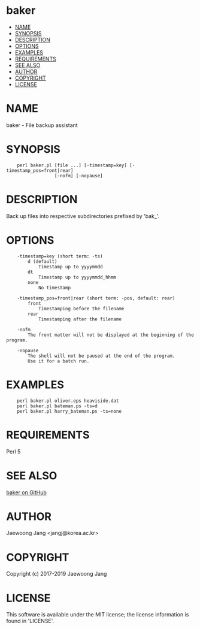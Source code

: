 # baker

<?xml version="1.0" ?>
<!DOCTYPE html PUBLIC "-//W3C//DTD XHTML 1.0 Strict//EN" "http://www.w3.org/TR/xhtml1/DTD/xhtml1-strict.dtd">
<html xmlns="http://www.w3.org/1999/xhtml">
<head>
<meta http-equiv="content-type" content="text/html; charset=utf-8" />
<link rev="made" href="mailto:" />
</head>

<body>



<ul id="index">
  <li><a href="#NAME">NAME</a></li>
  <li><a href="#SYNOPSIS">SYNOPSIS</a></li>
  <li><a href="#DESCRIPTION">DESCRIPTION</a></li>
  <li><a href="#OPTIONS">OPTIONS</a></li>
  <li><a href="#EXAMPLES">EXAMPLES</a></li>
  <li><a href="#REQUIREMENTS">REQUIREMENTS</a></li>
  <li><a href="#SEE-ALSO">SEE ALSO</a></li>
  <li><a href="#AUTHOR">AUTHOR</a></li>
  <li><a href="#COPYRIGHT">COPYRIGHT</a></li>
  <li><a href="#LICENSE">LICENSE</a></li>
</ul>

<h1 id="NAME">NAME</h1>

<p>baker - File backup assistant</p>

<h1 id="SYNOPSIS">SYNOPSIS</h1>

<pre><code>    perl baker.pl [file ...] [-timestamp=key] [-timestamp_pos=front|rear]
                  [-nofm] [-nopause]</code></pre>

<h1 id="DESCRIPTION">DESCRIPTION</h1>

<p>Back up files into respective subdirectories prefixed by &#39;bak_&#39;.</p>

<h1 id="OPTIONS">OPTIONS</h1>

<pre><code>    -timestamp=key (short term: -ts)
        d (default)
            Timestamp up to yyyymmdd
        dt
            Timestamp up to yyyymmdd_hhmm
        none
            No timestamp

    -timestamp_pos=front|rear (short term: -pos, default: rear)
        front
            Timestamping before the filename
        rear
            Timestamping after the filename

    -nofm
        The front matter will not be displayed at the beginning of the program.

    -nopause
        The shell will not be paused at the end of the program.
        Use it for a batch run.</code></pre>

<h1 id="EXAMPLES">EXAMPLES</h1>

<pre><code>    perl baker.pl oliver.eps heaviside.dat
    perl baker.pl bateman.ps -ts=d
    perl baker.pl harry_bateman.ps -ts=none</code></pre>

<h1 id="REQUIREMENTS">REQUIREMENTS</h1>

<p>Perl 5</p>

<h1 id="SEE-ALSO">SEE ALSO</h1>

<p><a href="https://github.com/jangcom/baker">baker on GitHub</a></p>

<h1 id="AUTHOR">AUTHOR</h1>

<p>Jaewoong Jang &lt;jangj@korea.ac.kr&gt;</p>

<h1 id="COPYRIGHT">COPYRIGHT</h1>

<p>Copyright (c) 2017-2019 Jaewoong Jang</p>

<h1 id="LICENSE">LICENSE</h1>

<p>This software is available under the MIT license; the license information is found in &#39;LICENSE&#39;.</p>


</body>

</html>
